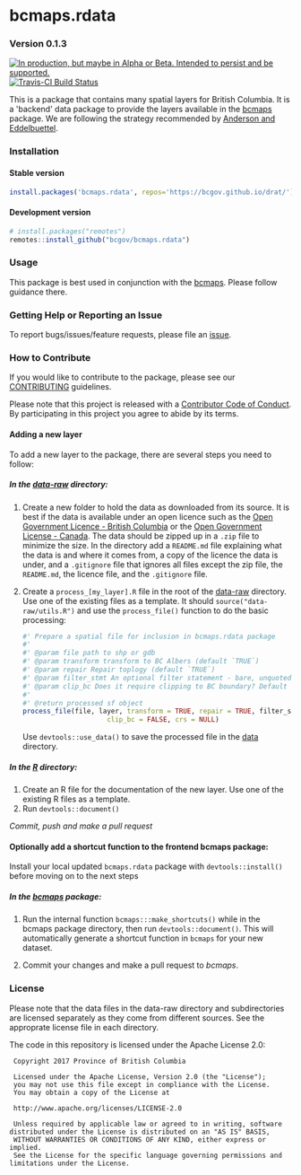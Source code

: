 
<!-- README.md is generated from README.Rmd. Please edit that file -->
bcmaps.rdata
============

### Version 0.1.3

<a rel="Delivery" href="https://github.com/BCDevExchange/assets/blob/master/README.md"><img alt="In production, but maybe in Alpha or Beta. Intended to persist and be supported." style="border-width:0" src="https://assets.bcdevexchange.org/images/badges/delivery.svg" title="In production, but maybe in Alpha or Beta. Intended to persist and be supported." /></a>[![Travis-CI Build Status](https://travis-ci.org/bcgov/bcmaps.rdata.svg?branch=master)](https://travis-ci.org/bcgov/bcmaps.rdata)

This is a package that contains many spatial layers for British Columbia. It is a 'backend' data package to provide the layers available in the [bcmaps](https://github.com/bcgov/bcmaps) package. We are following the strategy recommended by [Anderson and Eddelbuettel](https://journal.r-project.org/archive/2017/RJ-2017-026/index.html).

### Installation

#### Stable version

``` r
install.packages('bcmaps.rdata', repos='https://bcgov.github.io/drat/')
```

#### Development version

``` r
# install.packages("remotes")
remotes::install_github("bcgov/bcmaps.rdata")
```

### Usage

This package is best used in conjunction with the [bcmaps](https://github.com/bcgov/bcmaps). Please follow guidance there.

### Getting Help or Reporting an Issue

To report bugs/issues/feature requests, please file an [issue](https://github.com/bcgov/%3Cpkg-name%3E/issues/).

### How to Contribute

If you would like to contribute to the package, please see our [CONTRIBUTING](CONTRIBUTING.md) guidelines.

Please note that this project is released with a [Contributor Code of Conduct](CODE_OF_CONDUCT.md). By participating in this project you agree to abide by its terms.

#### Adding a new layer

To add a new layer to the package, there are several steps you need to follow:

##### In the [data-raw](data-raw) directory:

1.  Create a new folder to hold the data as downloaded from its source. It is best if the data is available under an open licence such as the [Open Government Licence - British Columbia](https://www2.gov.bc.ca/gov/content?id=A519A56BC2BF44E4A008B33FCF527F61) or the [Open Government License - Canada](http://open.canada.ca/en/open-government-licence-canada). The data should be zipped up in a `.zip` file to minimize the size. In the directory add a `README.md` file explaining what the data is and where it comes from, a copy of the licence the data is under, and a `.gitignore` file that ignores all files except the zip file, the `README.md`, the licence file, and the `.gitignore` file.

2.  Create a `process_[my_layer].R` file in the root of the [data-raw](data-raw) directory. Use one of the existing files as a template. It should `source("data-raw/utils.R")` and use the `process_file()` function to do the basic processing:

    ``` r
    #' Prepare a spatial file for inclusion in bcmaps.rdata package
    #'
    #' @param file path to shp or gdb
    #' @param transform transform to BC Albers (default `TRUE`)
    #' @param repair Repair toplogy (default `TRUE`)
    #' @param filter_stmt An optional filter statement - bare, unquoted. E.g., PRUID == 59
    #' @param clip_bc Does it require clipping to BC boundary? Default `FALSE`
    #'
    #' @return processed sf object
    process_file(file, layer, transform = TRUE, repair = TRUE, filter_stmt, 
                         clip_bc = FALSE, crs = NULL)
    ```

    Use `devtools::use_data()` to save the processed file in the [data](data) directory.

##### In the [R](R) directory:

1.  Create an R file for the documentation of the new layer. Use one of the existing R files as a template.
2.  Run `devtools::document()`

*Commit, push and make a pull request*

#### Optionally add a shortcut function to the frontend bcmaps package:

Install your local updated `bcmaps.rdata` package with `devtools::install()` before moving on to the next steps

##### In the [bcmaps](https://github.com/bcgov/bcmaps) package:

1.  Run the internal function `bcmaps:::make_shortcuts()` while in the bcmaps package directory, then run `devtools::document()`. This will automatically generate a shortcut function in `bcmaps` for your new dataset.

2.  Commit your changes and make a pull request to *bcmaps*.

### License

Please note that the data files in the data-raw directory and subdirectories are licensed separately as they come from different sources. See the approprate license file in each directory.

The code in this repository is licensed under the Apache License 2.0:

     Copyright 2017 Province of British Columbia
     
     Licensed under the Apache License, Version 2.0 (the "License");
     you may not use this file except in compliance with the License.
     You may obtain a copy of the License at
     
     http://www.apache.org/licenses/LICENSE-2.0
     
     Unless required by applicable law or agreed to in writing, software distributed under the License is distributed on an "AS IS" BASIS,
     WITHOUT WARRANTIES OR CONDITIONS OF ANY KIND, either express or implied.
     See the License for the specific language governing permissions and limitations under the License.

